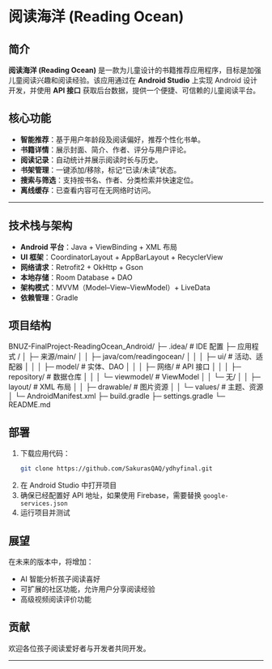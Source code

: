 # 阅读海洋 (Reading Ocean)

## 简介
**阅读海洋 (Reading Ocean)** 是一款为儿童设计的书籍推荐应用程序，目标是加强儿童阅读兴趣和阅读经验。该应用通过在 **Android Studio** 上实现 Android 设计开发，并使用 **API 接口** 获取后台数据，提供一个便捷、可信赖的儿童阅读平台。


## 核心功能

- **智能推荐**：基于用户年龄段及阅读偏好，推荐个性化书单。  
- **书籍详情**：展示封面、简介、作者、评分与用户评论。  
- **阅读记录**：自动统计并展示阅读时长与历史。  
- **书架管理**：一键添加/移除，标记“已读/未读”状态。  
- **搜索与筛选**：支持按书名、作者、分类检索并快速定位。  
- **离线缓存**：已查看内容可在无网络时访问。

---

## 技术栈与架构

- **Android 平台**：Java + ViewBinding + XML 布局  
- **UI 框架**：CoordinatorLayout + AppBarLayout + RecyclerView  
- **网络请求**：Retrofit2 + OkHttp + Gson  
- **本地存储**：Room Database + DAO  
- **架构模式**：MVVM（Model–View–ViewModel）+ LiveData  
- **依赖管理**：Gradle

## 项目结构
BNUZ-FinalProject-ReadingOcean_Android/
├─ .idea/ # IDE 配置
├─ 应用程式 /
│ ├─ 来源/main/
│ │ ├─ java/com/readingocean/
│ │ │ ├─ ui/ # 活动、适配器
│ │ │ ├─ model/ # 实体、DAO
│ │ │ ├─ 网络/ # API 接口
│ │ │ ├─ repository/ # 数据仓库
│ │ │ └─ viewmodel/ # ViewModel
│ │ └─ 无/
│ │ ├─ layout/ # XML 布局
│ │ ├─ drawable/ # 图片资源
│ │ └─ values/ # 主题、资源
│ └─ AndroidManifest.xml
├─ build.gradle
├─ settings.gradle
└─ README.md




## 部署
1. 下载应用代码：
   ```bash
   git clone https://github.com/SakurasQAQ/ydhyfinal.git
   ```
2. 在 Android Studio 中打开项目
3. 确保已经配置好 API 地址，如果使用 Firebase，需要替换 `google-services.json`
4. 运行项目并测试

## 展望
在未来的版本中，将增加：
- AI 智能分析孩子阅读喜好
- 可扩展的社区功能，允许用户分享阅读经验
- 高级视频阅读评价功能

## 贡献
欢迎各位孩子阅读爱好者与开发者共同开发。

---


